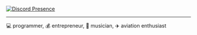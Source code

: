 [![Discord Presence](https://lanyard.cnrad.dev/api/622277900065832961)](https://discord.com/users/622277900065832961)

----

💻 programmer, 💰 entrepreneur, 🎵 musician, ✈️ aviation enthusiast


